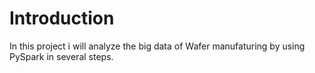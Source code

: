 # Introduction
In this project i will analyze the big data of Wafer manufaturing by using PySpark in several steps.
